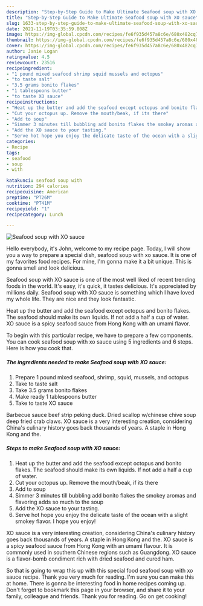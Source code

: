 ```yaml
---
description: "Step-by-Step Guide to Make Ultimate Seafood soup with XO sauce"
title: "Step-by-Step Guide to Make Ultimate Seafood soup with XO sauce"
slug: 1633-step-by-step-guide-to-make-ultimate-seafood-soup-with-xo-sauce
date: 2021-11-19T03:35:59.808Z
image: https://img-global.cpcdn.com/recipes/fe6f935d457a8c6e/680x482cq70/seafood-soup-with-xo-sauce-recipe-main-photo.jpg
thumbnail: https://img-global.cpcdn.com/recipes/fe6f935d457a8c6e/680x482cq70/seafood-soup-with-xo-sauce-recipe-main-photo.jpg
cover: https://img-global.cpcdn.com/recipes/fe6f935d457a8c6e/680x482cq70/seafood-soup-with-xo-sauce-recipe-main-photo.jpg
author: Janie Logan
ratingvalue: 4.5
reviewcount: 23516
recipeingredient:
- "1 pound mixed seafood shrimp squid mussels and octopus"
- "to taste salt"
- "3.5 grams bonito flakes"
- "1 tablespoons butter"
- "to taste XO sauce"
recipeinstructions:
- "Heat up the butter and add the seafood except octopus and bonito flakes. The seafood should make its own liquids. If not add a half a cup of water."
- "Cut your octopus up. Remove the mouth/beak, if its there"
- "Add to soup"
- "Simmer 3 minutes till bubbling add bonito flakes the smokey aromas and flavoring adds so much to the soup"
- "Add the XO sauce to your tasting."
- "Serve hot hope you enjoy the delicate taste of the ocean with a slight smokey flavor. I hope you enjoy!"
categories:
- Recipe
tags:
- seafood
- soup
- with

katakunci: seafood soup with 
nutrition: 294 calories
recipecuisine: American
preptime: "PT26M"
cooktime: "PT41M"
recipeyield: "1"
recipecategory: Lunch

---
```



![Seafood soup with XO sauce](https://img-global.cpcdn.com/recipes/fe6f935d457a8c6e/680x482cq70/seafood-soup-with-xo-sauce-recipe-main-photo.jpg)

Hello everybody, it's John, welcome to my recipe page. Today, I will show you a way to prepare a special dish, seafood soup with xo sauce. It is one of my favorites food recipes. For mine, I'm gonna make it a bit unique. This is gonna smell and look delicious.

Seafood soup with XO sauce is one of the most well liked of recent trending foods in the world. It's easy, it's quick, it tastes delicious. It's appreciated by millions daily. Seafood soup with XO sauce is something which I have loved my whole life. They are nice and they look fantastic.

Heat up the butter and add the seafood except octopus and bonito flakes. The seafood should make its own liquids. If not add a half a cup of water. XO sauce is a spicy seafood sauce from Hong Kong with an umami flavor.


To begin with this particular recipe, we have to prepare a few components. You can cook seafood soup with xo sauce using 5 ingredients and 6 steps. Here is how you cook that.

<!--inarticleads1-->

##### The ingredients needed to make Seafood soup with XO sauce:

1. Prepare 1 pound mixed seafood, shrimp, squid, mussels, and octopus
1. Take to taste salt
1. Take 3.5 grams bonito flakes
1. Make ready 1 tablespoons butter
1. Take to taste XO sauce


Barbecue sauce beef strip peking duck. Dried scallop w/chinese chive soup deep fried crab claws. XO sauce is a very interesting creation, considering China&#39;s culinary history goes back thousands of years. A staple in Hong Kong and the. 

<!--inarticleads2-->

##### Steps to make Seafood soup with XO sauce:

1. Heat up the butter and add the seafood except octopus and bonito flakes. The seafood should make its own liquids. If not add a half a cup of water.
1. Cut your octopus up. Remove the mouth/beak, if its there
1. Add to soup
1. Simmer 3 minutes till bubbling add bonito flakes the smokey aromas and flavoring adds so much to the soup
1. Add the XO sauce to your tasting.
1. Serve hot hope you enjoy the delicate taste of the ocean with a slight smokey flavor. I hope you enjoy!


XO sauce is a very interesting creation, considering China&#39;s culinary history goes back thousands of years. A staple in Hong Kong and the. XO sauce is a spicy seafood sauce from Hong Kong with an umami flavour. It is commonly used in southern Chinese regions such as Guangdong. XO sauce is a flavor-bomb condiment rich with dried seafood and cured ham. 

So that is going to wrap this up with this special food seafood soup with xo sauce recipe. Thank you very much for reading. I'm sure you can make this at home. There is gonna be interesting food in home recipes coming up. Don't forget to bookmark this page in your browser, and share it to your family, colleague and friends. Thank you for reading. Go on get cooking!
